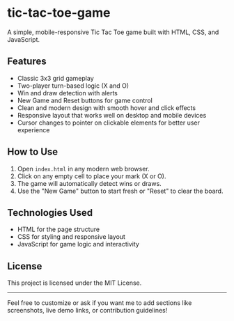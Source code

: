 # tic-tac-toe-game
A simple, mobile-responsive Tic Tac Toe game built with HTML, CSS, and JavaScript.

## Features

- Classic 3x3 grid gameplay
- Two-player turn-based logic (X and O)
- Win and draw detection with alerts
- New Game and Reset buttons for game control
- Clean and modern design with smooth hover and click effects
- Responsive layout that works well on desktop and mobile devices
- Cursor changes to pointer on clickable elements for better user experience

## How to Use

1. Open `index.html` in any modern web browser.
2. Click on any empty cell to place your mark (X or O).
3. The game will automatically detect wins or draws.
4. Use the "New Game" button to start fresh or "Reset" to clear the board.

## Technologies Used

- HTML for the page structure
- CSS for styling and responsive layout
- JavaScript for game logic and interactivity

## License

This project is licensed under the MIT License.

---

Feel free to customize or ask if you want me to add sections like screenshots, live demo links, or contribution guidelines!
